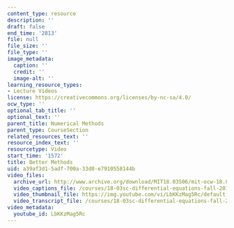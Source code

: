 ```yaml
---
content_type: resource
description: ''
draft: false
end_time: '2813'
file: null
file_size: ''
file_type: ''
image_metadata:
  caption: ''
  credit: ''
  image-alt: ''
learning_resource_types:
- Lecture Videos
license: https://creativecommons.org/licenses/by-nc-sa/4.0/
ocw_type: ''
optional_tab_title: ''
optional_text: ''
parent_title: Numerical Methods
parent_type: CourseSection
related_resources_text: ''
resource_index_text: ''
resourcetype: Video
start_time: '1572'
title: Better Methods
uid: a39af3d1-5adf-700a-33d0-e7910558144b
video_files:
  archive_url: http://www.archive.org/download/MIT18.03S06/mit-ocw-18.03-lec2-07feb2003-220k_512kb.mp4
  video_captions_file: /courses/18-03sc-differential-equations-fall-2011/2a2609fe03f35b5da0985d2eb842dec3_LbKKzMag5Rc.vtt
  video_thumbnail_file: https://img.youtube.com/vi/LbKKzMag5Rc/default.jpg
  video_transcript_file: /courses/18-03sc-differential-equations-fall-2011/03b3c5572dfd88ee4691eae1b3086d46_LbKKzMag5Rc.pdf
video_metadata:
  youtube_id: LbKKzMag5Rc
---
```

